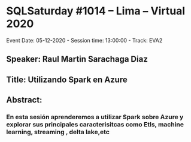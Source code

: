 # SQLSaturday #1014 – Lima – Virtual 2020
Event Date: 05-12-2020 - Session time: 13:00:00 - Track: EVA2
## Speaker: Raul Martin Sarachaga Diaz
## Title: Utilizando Spark en Azure
## Abstract:
### En esta sesión aprenderemos a utilizar Spark sobre Azure y explorar sus principales caracterisitcas como Etls, machine learning, streaming , delta lake,etc
